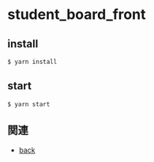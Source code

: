# student_board_front

## install
```
$ yarn install
```

## start
```
$ yarn start
```

## 関連

* [back](https://github.com/atsuo1203/student_board_back)
